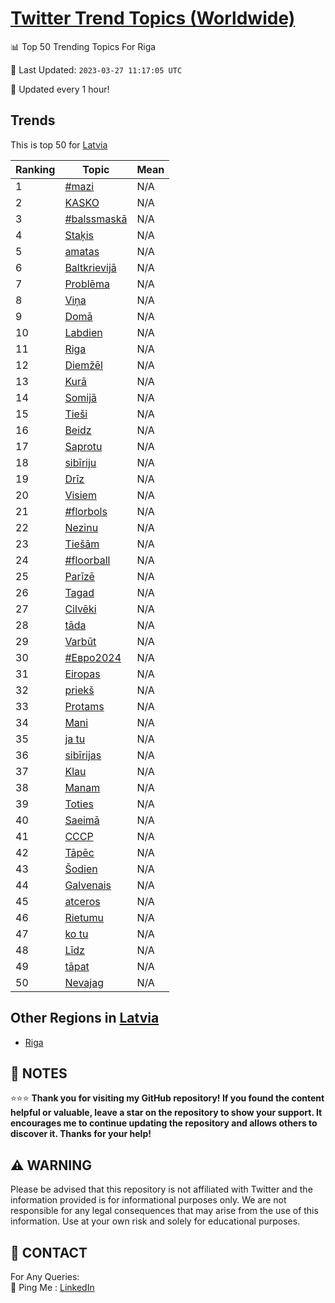 [Twitter Trend Topics (Worldwide)](https://github.com/ErcinDedeoglu/Twitter-Trend-Topics)
==========


📊 Top 50 Trending Topics For Riga

📆 Last Updated: `2023-03-27 11:17:05 UTC`

🔧 Updated every 1 hour!


## Trends

This is top 50 for [Latvia](</Latvia>)

| Ranking | Topic | Mean |
| ------- | ------------ | ------------ |
| 1 | [#mazi](http://twitter.com/search?q=%23mazi) | N/A |
| 2 | [KASKO](http://twitter.com/search?q=KASKO) | N/A |
| 3 | [#balssmaskā](http://twitter.com/search?q=%23balssmask%c4%81) | N/A |
| 4 | [Staķis](http://twitter.com/search?q=Sta%c4%b7is) | N/A |
| 5 | [amatas](http://twitter.com/search?q=amatas) | N/A |
| 6 | [Baltkrievijā](http://twitter.com/search?q=Baltkrievij%c4%81) | N/A |
| 7 | [Problēma](http://twitter.com/search?q=Probl%c4%93ma) | N/A |
| 8 | [Viņa](http://twitter.com/search?q=Vi%c5%86a) | N/A |
| 9 | [Domā](http://twitter.com/search?q=Dom%c4%81) | N/A |
| 10 | [Labdien](http://twitter.com/search?q=Labdien) | N/A |
| 11 | [Riga](http://twitter.com/search?q=Riga) | N/A |
| 12 | [Diemžēl](http://twitter.com/search?q=Diem%c5%be%c4%93l) | N/A |
| 13 | [Kurā](http://twitter.com/search?q=Kur%c4%81) | N/A |
| 14 | [Somijā](http://twitter.com/search?q=Somij%c4%81) | N/A |
| 15 | [Tieši](http://twitter.com/search?q=Tie%c5%a1i) | N/A |
| 16 | [Beidz](http://twitter.com/search?q=Beidz) | N/A |
| 17 | [Saprotu](http://twitter.com/search?q=Saprotu) | N/A |
| 18 | [sibīriju](http://twitter.com/search?q=sib%c4%abriju) | N/A |
| 19 | [Drīz](http://twitter.com/search?q=Dr%c4%abz) | N/A |
| 20 | [Visiem](http://twitter.com/search?q=Visiem) | N/A |
| 21 | [#florbols](http://twitter.com/search?q=%23florbols) | N/A |
| 22 | [Nezinu](http://twitter.com/search?q=Nezinu) | N/A |
| 23 | [Tiešām](http://twitter.com/search?q=Tie%c5%a1%c4%81m) | N/A |
| 24 | [#floorball](http://twitter.com/search?q=%23floorball) | N/A |
| 25 | [Parīzē](http://twitter.com/search?q=Par%c4%abz%c4%93) | N/A |
| 26 | [Tagad](http://twitter.com/search?q=Tagad) | N/A |
| 27 | [Cilvēki](http://twitter.com/search?q=Cilv%c4%93ki) | N/A |
| 28 | [tāda](http://twitter.com/search?q=t%c4%81da) | N/A |
| 29 | [Varbūt](http://twitter.com/search?q=Varb%c5%abt) | N/A |
| 30 | [#Евро2024](http://twitter.com/search?q=%23%d0%95%d0%b2%d1%80%d0%be2024) | N/A |
| 31 | [Eiropas](http://twitter.com/search?q=Eiropas) | N/A |
| 32 | [priekš](http://twitter.com/search?q=priek%c5%a1) | N/A |
| 33 | [Protams](http://twitter.com/search?q=Protams) | N/A |
| 34 | [Mani](http://twitter.com/search?q=Mani) | N/A |
| 35 | [ja tu](http://twitter.com/search?q=ja+tu) | N/A |
| 36 | [sibīrijas](http://twitter.com/search?q=sib%c4%abrijas) | N/A |
| 37 | [Klau](http://twitter.com/search?q=Klau) | N/A |
| 38 | [Manam](http://twitter.com/search?q=Manam) | N/A |
| 39 | [Toties](http://twitter.com/search?q=Toties) | N/A |
| 40 | [Saeimā](http://twitter.com/search?q=Saeim%c4%81) | N/A |
| 41 | [СССР](http://twitter.com/search?q=%d0%a1%d0%a1%d0%a1%d0%a0) | N/A |
| 42 | [Tāpēc](http://twitter.com/search?q=T%c4%81p%c4%93c) | N/A |
| 43 | [Šodien](http://twitter.com/search?q=%c5%a0odien) | N/A |
| 44 | [Galvenais](http://twitter.com/search?q=Galvenais) | N/A |
| 45 | [atceros](http://twitter.com/search?q=atceros) | N/A |
| 46 | [Rietumu](http://twitter.com/search?q=Rietumu) | N/A |
| 47 | [ko tu](http://twitter.com/search?q=ko+tu) | N/A |
| 48 | [Līdz](http://twitter.com/search?q=L%c4%abdz) | N/A |
| 49 | [tāpat](http://twitter.com/search?q=t%c4%81pat) | N/A |
| 50 | [Nevajag](http://twitter.com/search?q=Nevajag) | N/A |



## Other Regions in [Latvia](</Latvia>)

* [Riga](</Latvia/Riga.md>)



## 📝 NOTES

⭐⭐⭐ **Thank you for visiting my GitHub repository! If you found the content helpful or valuable, leave a star on the repository to show your support. It encourages me to continue updating the repository and allows others to discover it. Thanks for your help!**


## ⚠️ WARNING

Please be advised that this repository is not affiliated with Twitter and the information provided is for informational purposes only. We are not responsible for any legal consequences that may arise from the use of this information. Use at your own risk and solely for educational purposes.


## 📨 CONTACT

 For Any Queries:  
            🏓 Ping Me : [LinkedIn](https://www.linkedin.com/in/ercindedeoglu/)
